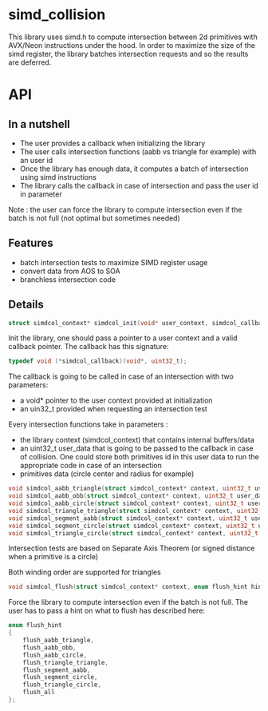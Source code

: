 # simd_collision

This library uses simd.h to compute intersection between 2d primitives with AVX/Neon instructions under the hood. In order to maximize the size of the simd register, the library batches intersection requests and so the results are deferred.

# API

## In a nutshell

* The user provides a callback when initializing the library
* The user calls intersection functions (aabb vs triangle for example) with an user id
* Once the library has enough data, it computes a batch of intersection using simd instructions
* The library calls the callback in case of intersection and pass the user id in parameter

Note : the user can force the library to compute intersection even if the batch is not full (not optimal but sometimes needed)

## Features

* batch intersection tests to maximize SIMD register usage
* convert data from AOS to SOA
* branchless intersection code

## Details

```C
struct simdcol_context* simdcol_init(void* user_context, simdcol_callback callback);
```

Init the library, one should pass a pointer to a user context and a valid callback pointer.
The callback has this signature:

```C
typedef void (*simdcol_callback)(void*, uint32_t);
```

The callback is going to be called in case of an intersection with two parameters:
* a void* pointer to the user context provided at initialization
* an uin32_t provided when requesting an intersection test

Every intersection functions take in parameters :
  * the library context (simdcol_context) that contains internal buffers/data
  * an uint32_t user_data that is going to be passed to the callback in case of collision. One could store both primitives id in this user data to run the appropriate code in case of an intersection
  * primitives data (circle center and radius for example)

```C
void simdcol_aabb_triangle(struct simdcol_context* context, uint32_t user_data, aabb box, vec2 p0, vec2 p1, vec2 p2);
void simdcol_aabb_obb(struct simdcol_context* context, uint32_t user_data, aabb box, segment obb_height, float obb_width);
void simdcol_aabb_circle(struct simdcol_context* context, uint32_t user_data, aabb box, vec2 circle_center, float circle_radius);
void simdcol_triangle_triangle(struct simdcol_context* context, uint32_t user_data, const vec2 a[3], const vec2 b[3]);
void simdcol_segment_aabb(struct simdcol_context* context, uint32_t user_data, segment line, aabb box);
void simdcol_segment_circle(struct simdcol_context* context, uint32_t user_data, segment line, circle c);
void simdcol_triangle_circle(struct simdcol_context* context, uint32_t user_data, vec2 v0, vec2 v1, vec2 v2, circle c);
```

Intersection tests are based on Separate Axis Theorem (or signed distance when a primitive is a circle)

Both winding order are supported for triangles

```C
void simdcol_flush(struct simdcol_context* context, enum flush_hint hint);
```

Force the library to compute intersection even if the batch is not full. The user has to pass a hint on what to flush has described here:

```C
enum flush_hint
{
    flush_aabb_triangle,
    flush_aabb_obb,
    flush_aabb_circle,
    flush_triangle_triangle,
    flush_segment_aabb,
    flush_segment_circle,
    flush_triangle_circle,
    flush_all
};
```


